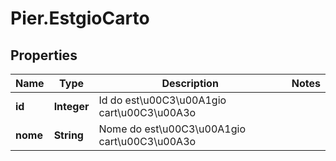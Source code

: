 # Pier.EstgioCarto

## Properties
Name | Type | Description | Notes
------------ | ------------- | ------------- | -------------
**id** | **Integer** | Id do est\u00C3\u00A1gio cart\u00C3\u00A3o | 
**nome** | **String** | Nome do est\u00C3\u00A1gio cart\u00C3\u00A3o | 


